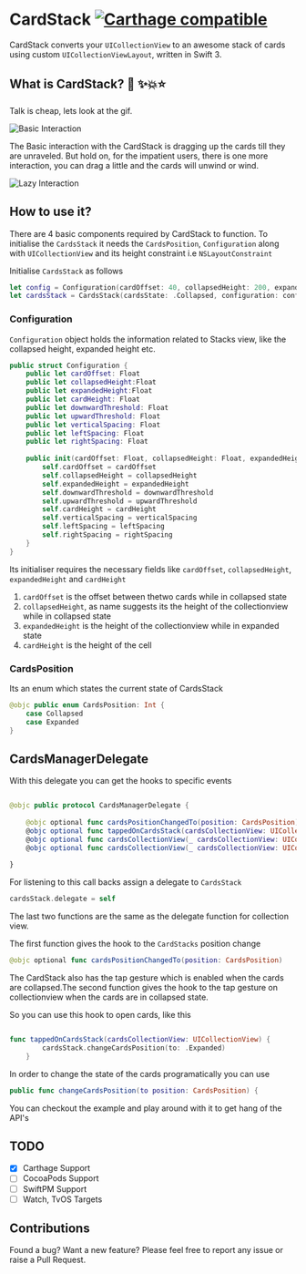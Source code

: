 # CardStack [![Carthage compatible](https://img.shields.io/badge/Carthage-compatible-4BC51D.svg?style=flat)](https://github.com/Carthage/Carthage)


CardStack converts your `UICollectionView` to an awesome stack of cards using custom `UICollectionViewLayout`, written in Swift 3.

## What is CardStack? 💫 ✨💥⭐️

Talk is cheap, lets look at the gif. 

![Basic Interaction](Documentation/BasicCardStackInteraction.gif)


The Basic interaction with the CardStack is dragging up the cards till they are unraveled. But hold on, for the impatient users, there is one more interaction, you can drag a little and the cards will unwind or wind.

![Lazy Interaction](Documentation/LazyInteraction.gif)


## How to use it?

There are 4 basic components required by CardStack to function. To initialise the `CardsStack` it needs the `CardsPosition`, `Configuration` along with `UICollectionView` and its height constraint i.e `NSLayoutConstraint` 

Initialise `CardsStack` as follows

``` swift
let config = Configuration(cardOffset: 40, collapsedHeight: 200, expandedHeight: 500, cardHeight: 200, downwardThreshold: 20, upwardThreshold: 20, leftSpacing: 8.0, rightSpacing: 8.0, verticalSpacing: 8.0)
let cardsStack = CardsStack(cardsState: .Collapsed, configuration: config, collectionView: collectionView, collectionViewHeight: heightConstraint)

```
### Configuration

`Configuration` object holds the information related to Stacks view, like the collapsed height, expanded height etc.

``` swift
public struct Configuration {
    public let cardOffset: Float
    public let collapsedHeight:Float
    public let expandedHeight:Float
    public let cardHeight: Float
    public let downwardThreshold: Float
    public let upwardThreshold: Float
    public let verticalSpacing: Float
    public let leftSpacing: Float
    public let rightSpacing: Float
    
    public init(cardOffset: Float, collapsedHeight: Float, expandedHeight: Float, cardHeight: Float, downwardThreshold: Float = 20, upwardThreshold: Float = 20, leftSpacing: Float = 8.0, rightSpacing: Float = 8.0, verticalSpacing: Float = 8.0) {
        self.cardOffset = cardOffset
        self.collapsedHeight = collapsedHeight
        self.expandedHeight = expandedHeight
        self.downwardThreshold = downwardThreshold
        self.upwardThreshold = upwardThreshold
        self.cardHeight = cardHeight
        self.verticalSpacing = verticalSpacing
        self.leftSpacing = leftSpacing
        self.rightSpacing = rightSpacing
    }
}

```

Its initialiser requires the necessary fields like `cardOffset`, `collapsedHeight`, `expandedHeight` and `cardHeight`

1. `cardOffset` is the offset between thetwo cards while in collapsed state
2. `collapsedHeight`, as name suggests its the height of the collectionview while in collapsed state
3. `expandedHeight` is the height of the collectionview while in expanded state
4. `cardHeight` is the height of the cell

### CardsPosition

Its an enum which states the current state of CardsStack

``` swift
@objc public enum CardsPosition: Int {
    case Collapsed
    case Expanded
}

```

## CardsManagerDelegate

With this delegate you can get the hooks to specific events

``` swift

@objc public protocol CardsManagerDelegate {
    
    @objc optional func cardsPositionChangedTo(position: CardsPosition)
    @objc optional func tappedOnCardsStack(cardsCollectionView: UICollectionView)
    @objc optional func cardsCollectionView(_ cardsCollectionView: UICollectionView, didSelectItemAt indexPath: IndexPath)
    @objc optional func cardsCollectionView(_ cardsCollectionView: UICollectionView, willDisplay cell: UICollectionViewCell, forItemAt indexPath: IndexPath)
    
}

```
For listening to this call backs assign a delegate to `CardsStack`

``` swift
cardsStack.delegate = self
```

The last two functions are the same as the delegate function for collection view.

The first function gives the hook to the `CardStacks` position change

``` swift
@objc optional func cardsPositionChangedTo(position: CardsPosition) 
```

The CardStack also has the tap gesture which is enabled when the cards are collapsed.The second function gives the hook to the tap gesture on collectionview when the cards are in collapsed state.

So you can use this hook to open cards, like this

``` swift

func tappedOnCardsStack(cardsCollectionView: UICollectionView) {
        cardsStack.changeCardsPosition(to: .Expanded)
    }

```

In order to change the state of the cards programatically you can use

``` swift
public func changeCardsPosition(to position: CardsPosition) {

```

You can checkout the example and play around with it to get hang of the API's

## TODO
- [x] Carthage Support
- [ ] CocoaPods Support
- [ ] SwiftPM Support
- [ ] Watch, TvOS Targets 

## Contributions

Found a bug? Want a new feature? Please feel free to report any issue or raise a Pull Request.
